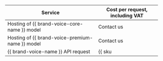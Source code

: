 | Service | Cost per request, including VAT |
| ----- | ----- |
| Hosting of {{ brand-voice-core-name }} model | Contact us |
| Hosting of {{ brand-voice-premium-name }} model | Contact us |
| {{ brand-voice-name }} API request | {{ sku|RUB|ai.speech.tts.dialogue_platform|string }} |
